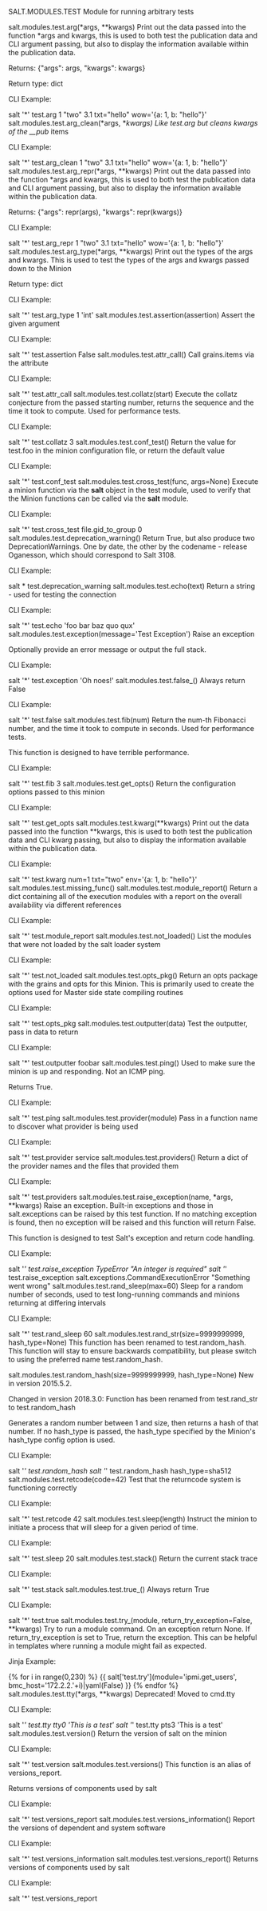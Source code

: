 SALT.MODULES.TEST
Module for running arbitrary tests

salt.modules.test.arg(*args, **kwargs)
Print out the data passed into the function *args and kwargs, this is used to both test the publication data and CLI argument passing, but also to display the information available within the publication data.

Returns:
{"args": args, "kwargs": kwargs}

Return type:
dict

CLI Example:

salt '*' test.arg 1 "two" 3.1 txt="hello" wow='{a: 1, b: "hello"}'
salt.modules.test.arg_clean(*args, **kwargs)
Like test.arg but cleans kwargs of the __pub* items

CLI Example:

salt '*' test.arg_clean 1 "two" 3.1 txt="hello" wow='{a: 1, b: "hello"}'
salt.modules.test.arg_repr(*args, **kwargs)
Print out the data passed into the function *args and kwargs, this is used to both test the publication data and CLI argument passing, but also to display the information available within the publication data.

Returns:
{"args": repr(args), "kwargs": repr(kwargs)}

CLI Example:

salt '*' test.arg_repr 1 "two" 3.1 txt="hello" wow='{a: 1, b: "hello"}'
salt.modules.test.arg_type(*args, **kwargs)
Print out the types of the args and kwargs. This is used to test the types of the args and kwargs passed down to the Minion

Return type:
dict

CLI Example:

salt '*' test.arg_type 1 'int'
salt.modules.test.assertion(assertion)
Assert the given argument

CLI Example:

salt '*' test.assertion False
salt.modules.test.attr_call()
Call grains.items via the attribute

CLI Example:

salt '*' test.attr_call
salt.modules.test.collatz(start)
Execute the collatz conjecture from the passed starting number, returns the sequence and the time it took to compute. Used for performance tests.

CLI Example:

salt '*' test.collatz 3
salt.modules.test.conf_test()
Return the value for test.foo in the minion configuration file, or return the default value

CLI Example:

salt '*' test.conf_test
salt.modules.test.cross_test(func, args=None)
Execute a minion function via the __salt__ object in the test module, used to verify that the Minion functions can be called via the __salt__ module.

CLI Example:

salt '*' test.cross_test file.gid_to_group 0
salt.modules.test.deprecation_warning()
Return True, but also produce two DeprecationWarnings. One by date, the other by the codename - release Oganesson, which should correspond to Salt 3108.

CLI Example:

salt \* test.deprecation_warning
salt.modules.test.echo(text)
Return a string - used for testing the connection

CLI Example:

salt '*' test.echo 'foo bar baz quo qux'
salt.modules.test.exception(message='Test Exception')
Raise an exception

Optionally provide an error message or output the full stack.

CLI Example:

salt '*' test.exception 'Oh noes!'
salt.modules.test.false_()
Always return False

CLI Example:

salt '*' test.false
salt.modules.test.fib(num)
Return the num-th Fibonacci number, and the time it took to compute in seconds. Used for performance tests.

This function is designed to have terrible performance.

CLI Example:

salt '*' test.fib 3
salt.modules.test.get_opts()
Return the configuration options passed to this minion

CLI Example:

salt '*' test.get_opts
salt.modules.test.kwarg(**kwargs)
Print out the data passed into the function **kwargs, this is used to both test the publication data and CLI kwarg passing, but also to display the information available within the publication data.

CLI Example:

salt '*' test.kwarg num=1 txt="two" env='{a: 1, b: "hello"}'
salt.modules.test.missing_func()
salt.modules.test.module_report()
Return a dict containing all of the execution modules with a report on the overall availability via different references

CLI Example:

salt '*' test.module_report
salt.modules.test.not_loaded()
List the modules that were not loaded by the salt loader system

CLI Example:

salt '*' test.not_loaded
salt.modules.test.opts_pkg()
Return an opts package with the grains and opts for this Minion. This is primarily used to create the options used for Master side state compiling routines

CLI Example:

salt '*' test.opts_pkg
salt.modules.test.outputter(data)
Test the outputter, pass in data to return

CLI Example:

salt '*' test.outputter foobar
salt.modules.test.ping()
Used to make sure the minion is up and responding. Not an ICMP ping.

Returns True.

CLI Example:

salt '*' test.ping
salt.modules.test.provider(module)
Pass in a function name to discover what provider is being used

CLI Example:

salt '*' test.provider service
salt.modules.test.providers()
Return a dict of the provider names and the files that provided them

CLI Example:

salt '*' test.providers
salt.modules.test.raise_exception(name, *args, **kwargs)
Raise an exception. Built-in exceptions and those in salt.exceptions can be raised by this test function. If no matching exception is found, then no exception will be raised and this function will return False.

This function is designed to test Salt's exception and return code handling.

CLI Example:

salt '*' test.raise_exception TypeError "An integer is required"
salt '*' test.raise_exception salt.exceptions.CommandExecutionError "Something went wrong"
salt.modules.test.rand_sleep(max=60)
Sleep for a random number of seconds, used to test long-running commands and minions returning at differing intervals

CLI Example:

salt '*' test.rand_sleep 60
salt.modules.test.rand_str(size=9999999999, hash_type=None)
This function has been renamed to test.random_hash. This function will stay to ensure backwards compatibility, but please switch to using the preferred name test.random_hash.

salt.modules.test.random_hash(size=9999999999, hash_type=None)
New in version 2015.5.2.

Changed in version 2018.3.0: Function has been renamed from test.rand_str to test.random_hash

Generates a random number between 1 and size, then returns a hash of that number. If no hash_type is passed, the hash_type specified by the Minion's hash_type config option is used.

CLI Example:

salt '*' test.random_hash
salt '*' test.random_hash hash_type=sha512
salt.modules.test.retcode(code=42)
Test that the returncode system is functioning correctly

CLI Example:

salt '*' test.retcode 42
salt.modules.test.sleep(length)
Instruct the minion to initiate a process that will sleep for a given period of time.

CLI Example:

salt '*' test.sleep 20
salt.modules.test.stack()
Return the current stack trace

CLI Example:

salt '*' test.stack
salt.modules.test.true_()
Always return True

CLI Example:

salt '*' test.true
salt.modules.test.try_(module, return_try_exception=False, **kwargs)
Try to run a module command. On an exception return None. If return_try_exception is set to True, return the exception. This can be helpful in templates where running a module might fail as expected.

Jinja Example:

{% for i in range(0,230) %}
    {{ salt['test.try'](module='ipmi.get_users', bmc_host='172.2.2.'+i)|yaml(False) }}
{% endfor %}
salt.modules.test.tty(*args, **kwargs)
Deprecated! Moved to cmd.tty

CLI Example:

salt '*' test.tty tty0 'This is a test'
salt '*' test.tty pts3 'This is a test'
salt.modules.test.version()
Return the version of salt on the minion

CLI Example:

salt '*' test.version
salt.modules.test.versions()
This function is an alias of versions_report.

Returns versions of components used by salt

CLI Example:

salt '*' test.versions_report
salt.modules.test.versions_information()
Report the versions of dependent and system software

CLI Example:

salt '*' test.versions_information
salt.modules.test.versions_report()
Returns versions of components used by salt

CLI Example:

salt '*' test.versions_report